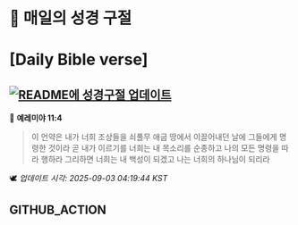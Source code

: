 # 🙏 매일의 성경 구절
# [Daily Bible verse]
## [![README에 성경구절 업데이트](https://github.com/DONGSUKA/first_test/actions/workflows/update-readme-bible.yml/badge.svg)](https://github.com/DONGSUKA/first_test/actions/workflows/update-readme-bible.yml)
<!-- START_BIBLE_VERSE -->
📖 **예레미야 11:4**
> 이 언약은 내가 너희 조상들을 쇠풀무 애굽 땅에서 이끌어내던 날에 그들에게 명령한 것이라 곧 내가 이르기를 너희는 내 목소리를 순종하고 나의 모든 명령을 따라 행하라 그리하면 너희는 내 백성이 되겠고 나는 너희의 하나님이 되리라

🕊️ _업데이트 시각: 2025-09-03 04:19:44 KST_
  <!-- END_BIBLE_VERSE -->
## GITHUB_ACTION
